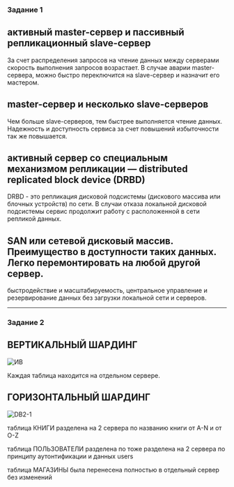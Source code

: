 ### Задание 1

активный master-сервер и пассивный репликационный slave-сервер
---

За счет распределения запросов на чтение данных между серверами скорость выполнения запросов возрастает.
В случае аварии master-сервера, можно быстро переключится на slave-сервер и назначит его мастером.

master-сервер и несколько slave-серверов
---

Чем больше slave-серверов, тем быстрее выполняется чтение данных.
Надежность и доступность сервиса за счет повышений избыточности так же повышается.

активный сервер со специальным механизмом репликации — distributed replicated block device (DRBD)
---

DRBD - это репликация дисковой подсистемы (дискового массива или блочных устройств) по сети. В случаи отказа локальной дисковой подсистемы сервис продолжит работу с расположенной в сети репликой данных.

SAN или сетевой дисковый массив. Преимущество в доступности таких данных. Легко перемонтировать на любой другой сервер.
---

быстродействие и масштабируемость, центральное управление и резервирование данных без загрузки локальной сети и серверов.

---

### Задание 2

ВЕРТИКАЛЬНЫЙ ШАРДИНГ
---


![ИВ](https://github.com/Oigen181/Replication2-Andreev-Evgeny/assets/126493876/f58fc3a3-1b0b-4f8a-bdc6-14692dbae24f)

Каждая таблица находится на отдельном сервере.


ГОРИЗОНТАЛЬНЫЙ ШАРДИНГ
---


![DB2-1](https://github.com/Oigen181/Replication2-Andreev-Evgeny/assets/126493876/efa998a3-17c6-4e9e-9511-8c20f6ca1be6)

таблица КНИГИ разделена на 2 сервера по названию книги от A-N и от O-Z

таблица ПОЛЬЗОВАТЕЛИ разделена по тоже разделена на 2 сервера по принципу аутонтификации и данных users

таблица МАГАЗИНЫ была перенесена полностью в отдельный сервер без изменений 
